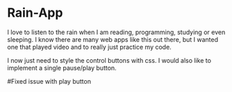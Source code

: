 # Rain-App

I love to listen to the rain when I am reading, programming, studying or even sleeping. 
I know there are many web apps like this out there, but I wanted one that played video and to really just practice my code.

I now just need to style the control buttons with css. I would also like to implement a single pause/play button.

#Fixed issue with play button
